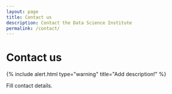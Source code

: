```yaml
---
layout: page
title: Contact us
description: Contact the Data Science Institute
permalink: /contact/
---
```


# Contact us

{% include alert.html type="warning" title="Add description!" %}

Fill contact details.